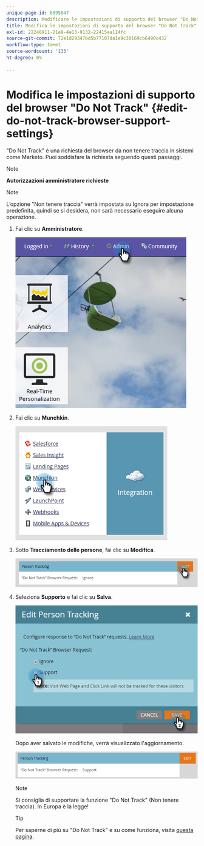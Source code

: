```yaml
---
unique-page-id: 6095047
description: Modificare le impostazioni di supporto del browser "Do Not Track" - Marketo Docs - Documentazione del prodotto
title: Modifica le impostazioni di supporto del browser "Do Not Track"
exl-id: 22248911-21e9-4e13-9132-22415aa114fc
source-git-commit: 72e1d29347bd5b77107da1e9c30169cb6490c432
workflow-type: tm+mt
source-wordcount: '133'
ht-degree: 0%

---
```


# Modifica le impostazioni di supporto del browser &quot;Do Not Track&quot; {#edit-do-not-track-browser-support-settings}

&quot;Do Not Track&quot; è una richiesta del browser da non tenere traccia in sistemi come Marketo. Puoi soddisfare la richiesta seguendo questi passaggi.

>[!NOTE]
>
>**Autorizzazioni amministratore richieste**

>[!NOTE]
>
>L’opzione &quot;Non tenere traccia&quot; verrà impostata su Ignora per impostazione predefinita, quindi se si desidera, non sarà necessario eseguire alcuna operazione.

1. Fai clic su **Amministratore**.

   ![](assets/one.png)

1. Fai clic su **Munchkin**.

   ![](assets/two.png)

1. Sotto **Tracciamento delle persone**, fai clic su **Modifica**.

   ![](assets/three-2.png)

1. Seleziona **Supporto** e fai clic su **Salva**.

   ![](assets/four-1.png)

   Dopo aver salvato le modifiche, verrà visualizzato l&#39;aggiornamento.

   ![](assets/five-1.png)

   >[!NOTE]
   >
   >Si consiglia di supportare la funzione &quot;Do Not Track&quot; (Non tenere traccia). In Europa è la legge!

   >[!TIP]
   >
   >Per saperne di più su &quot;Do Not Track&quot; e su come funziona, visita [questa pagina](https://en.wikipedia.org/wiki/Do_Not_Track).

